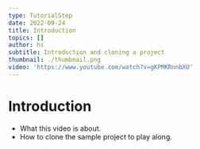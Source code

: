 ```yaml
---
type: TutorialStep
date: 2022-09-24
title: Introduction
topics: []
author: hs
subtitle: Introduction and cloning a project
thumbnail: ./thumbnail.png
video: 'https://www.youtube.com/watch?v=gKPMKRnnbXU'
---
```


# Introduction

* What this video is about.
* How to clone the sample project to play along.
